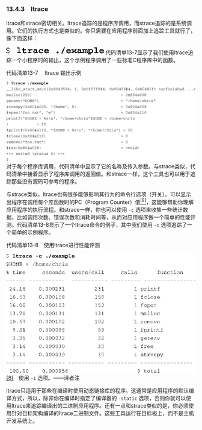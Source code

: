 ### 13.4.3　ltrace

ltrace和strace密切相关。ltrace追踪的是程序库调用，而strace追踪的是系统调用。它们的执行方式也是类似的。你只需要在应用程序前面加上追踪工具就行了，像下面这样：



![348.png](../images/348.png)
代码清单13-7显示了我们使用ltrace追踪一个小程序时的输出，这个示例程序调用了一些标准C程序库中的函数。

代码清单13-7　 ltrace 输出示例



![349.png](../images/349.png)
对于每个程序库调用，代码清单中显示了它的名称及传入参数。与strace类似，代码清单中接着显示了程序库调用的返回值。和strace一样，这个工具也可以用于追踪那些没有源码可参考的程序。

与strace类似，ltrace也有很多能够影响其行为的命令行选项（开关）。可以显示出程序在调用每个库函数时的PC（Program Counter）值<a class="my_markdown" href="['#anchor138']"><sup class="my_markdown">[8]</sup></a>，这能够帮助你理解应用程序的执行流程。和strace一样，你也可以使用 `-c` 选项来收集一些统计数据，比如调用次数、错误次数和消耗时间等，从而对应用程序做一个简单的性能评测。代码清单13-8显示了一个ltrace命令的例子，其中我们使用 `-c` 选项追踪了一个简单的示例程序。

代码清单13-8　使用ltrace进行性能评测



![350.png](../images/350.png)
<a class="my_markdown" href="['#ac138']">[8]</a>　使用 `-i` 选项。——译者注

ltrace只适用于那些在编译时使用动态链接库的程序。这通常是应用程序的默认编译方式，所以，除非你在编译时指定了编译器的 `-static` 选项，否则你就可以使用ltrace来追踪编译出的二进制应用程序。还有一点和strace类似的是，你必须使用针对目标架构编译的ltrace二进制文件。这些工具运行在目标板上，而不是主机开发系统上。

